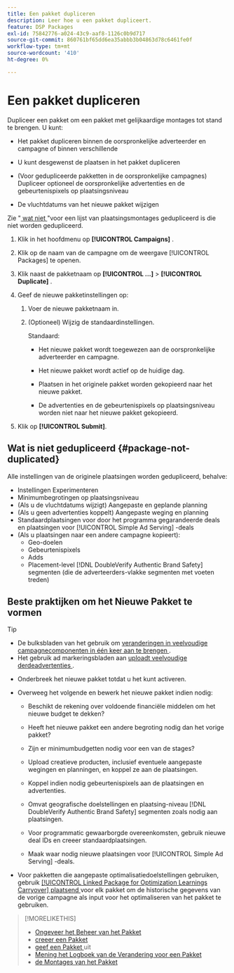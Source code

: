 ```yaml
---
title: Een pakket dupliceren
description: Leer hoe u een pakket dupliceert.
feature: DSP Packages
exl-id: 75842776-a024-43c9-aaf8-1126c0b9d717
source-git-commit: 860761bf65dd6ea35abbb3b04863d78c6461fe0f
workflow-type: tm+mt
source-wordcount: '410'
ht-degree: 0%

---
```


# Een pakket dupliceren

Dupliceer een pakket om een pakket met gelijkaardige montages tot stand te brengen. U kunt:

* Het pakket dupliceren binnen de oorspronkelijke adverteerder en campagne of binnen verschillende

* U kunt desgewenst de plaatsen in het pakket dupliceren

* (Voor gedupliceerde pakketten in de oorspronkelijke campagnes) Dupliceer optioneel de oorspronkelijke advertenties en de gebeurtenispixels op plaatsingsniveau

* De vluchtdatums van het nieuwe pakket wijzigen

Zie &quot;[ wat niet ](#package-not-duplicated)&quot;voor een lijst van plaatsingsmontages gedupliceerd is die niet worden gedupliceerd.

1. Klik in het hoofdmenu op **[!UICONTROL Campaigns]** .

1. Klik op de naam van de campagne om de weergave [!UICONTROL Packages] te openen.

1. Klik naast de pakketnaam op **[!UICONTROL ...]** > **[!UICONTROL Duplicate]** .

1. Geef de nieuwe pakketinstellingen op:

   1. Voer de nieuwe pakketnaam in.

   1. (Optioneel) Wijzig de standaardinstellingen.

      Standaard:

      * Het nieuwe pakket wordt toegewezen aan de oorspronkelijke adverteerder en campagne.

      * Het nieuwe pakket wordt actief op de huidige dag.<!-- and the flight continues for NN  days. -->

      * Plaatsen in het originele pakket worden gekopieerd naar het nieuwe pakket.

      * De advertenties en de gebeurtenispixels op plaatsingsniveau worden niet naar het nieuwe pakket gekopieerd.

1. Klik op **[!UICONTROL Submit]**.

## Wat is niet gedupliceerd {#package-not-duplicated}

Alle instellingen van de originele plaatsingen worden gedupliceerd, behalve:

* Instellingen Experimenteren
* Minimumbegrotingen op plaatsingsniveau
* (Als u de vluchtdatums wijzigt) Aangepaste en geplande planning
* (Als u geen advertenties koppelt) Aangepaste weging en planning
* Standaardplaatsingen voor door het programma gegarandeerde deals en plaatsingen voor [!UICONTROL Simple Ad Serving] -deals
* (Als u plaatsingen naar een andere campagne kopieert):
   * Geo-doelen
   * Gebeurtenispixels
   * Adds
   * Placement-level [!DNL DoubleVerify Authentic Brand Safety] segmenten (die de adverteerders-vlakke segmenten met voeten treden)

## Beste praktijken om het Nieuwe Pakket te vormen

>[!TIP]
>
>* De bulksbladen van het gebruik om [ veranderingen in veelvoudige campagnecomponenten in één keer aan te brengen ](/help/dsp/campaign-management/campaign-components-review-edit.md).
>* Het gebruik ad markeringsbladen aan [ uploadt veelvoudige derdeadvertenties ](/help/dsp/campaign-management/ads/ad-create-multiple.md).

* Onderbreek het nieuwe pakket totdat u het kunt activeren.

* Overweeg het volgende en bewerk het nieuwe pakket indien nodig:

   * Beschikt de rekening over voldoende financiële middelen om het nieuwe budget te dekken?

   * Heeft het nieuwe pakket een andere begroting nodig dan het vorige pakket?

   * Zijn er minimumbudgetten nodig voor een van de stages?

   * Upload creatieve producten, inclusief eventuele aangepaste wegingen en planningen, en koppel ze aan de plaatsingen.

   * Koppel indien nodig gebeurtenispixels aan de plaatsingen en advertenties.

   * Omvat geografische doelstellingen en plaatsing-niveau [!DNL DoubleVerify Authentic Brand Safety] segmenten zoals nodig aan plaatsingen.

   * Voor programmatic gewaarborgde overeenkomsten, gebruik nieuwe deal IDs en creeer standaardplaatsingen.

   * Maak waar nodig nieuwe plaatsingen voor [!UICONTROL Simple Ad Serving] -deals.

* Voor pakketten die aangepaste optimalisatiedoelstellingen gebruiken, gebruik [[!UICONTROL Linked Package for Optimization Learnings Carryover] plaatsend ](/help/dsp/campaign-management/packages/package-settings.md) voor elk pakket om de historische gegevens van de vorige campagne als input voor het optimaliseren van het pakket te gebruiken.

>[!MORELIKETHIS]
>
>* [ Ongeveer het Beheer van het Pakket ](package-about.md)
>* [ creeer een Pakket ](package-create.md)
>* [ geef een Pakket ](package-edit.md) uit
>* [ Mening het Logboek van de Verandering voor een Pakket ](package-change-log.md)
>* [ de Montages van het Pakket ](package-settings.md)
